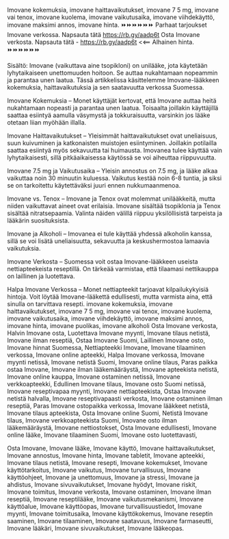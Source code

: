 Imovane kokemuksia, imovane haittavaikutukset, imovane 7 5 mg, imovane vai tenox, imovane kuolema, imovane vaikutusaika, imovane viihdekäyttö, imovane maksimi annos, imovane hinta.
⏩⏩⏩⏩⏩⏩
Parhaat tarjoukset Imovane verkossa. Napsauta tätä   https://rb.gy/aadp6t
Osta Imovane verkosta. Napsauta tätä - https://rb.gy/aadp6t 
<<== Alhainen hinta.
⏩⏩⏩⏩⏩⏩

Sisältö: Imovane (vaikuttava aine tsopikloni) on unilääke, jota käytetään lyhytaikaiseen unettomuuden hoitoon. Se auttaa nukahtamaan nopeammin ja parantaa unen laatua. Tässä artikkelissa käsittelemme Imovane-lääkkeen kokemuksia, haittavaikutuksia ja sen saatavuutta verkossa Suomessa.

Imovane Kokemuksia – Monet käyttäjät kertovat, että Imovane auttaa heitä nukahtamaan nopeasti ja parantaa unen laatua. Toisaalta joillakin käyttäjillä saattaa esiintyä aamulla väsymystä ja tokkuraisuutta, varsinkin jos lääke otetaan liian myöhään illalla.

Imovane Haittavaikutukset – Yleisimmät haittavaikutukset ovat uneliaisuus, suun kuivuminen ja katkonaisten muistojen esiintyminen. Joillakin potilailla saattaa esiintyä myös sekavuutta tai huimausta. Imovanea tulee käyttää vain lyhytaikaisesti, sillä pitkäaikaisessa käytössä se voi aiheuttaa riippuvuutta.

Imovane 7.5 mg ja Vaikutusaika – Yleisin annostus on 7.5 mg, ja lääke alkaa vaikuttaa noin 30 minuutin kuluessa. Vaikutus kestää noin 6-8 tuntia, ja siksi se on tarkoitettu käytettäväksi juuri ennen nukkumaanmenoa.

Imovane vs. Tenox – Imovane ja Tenox ovat molemmat unilääkkeitä, mutta niiden vaikuttavat aineet ovat erilaisia. Imovane sisältää tsopiklonia ja Tenox sisältää nitratsepaamia. Valinta näiden välillä riippuu yksilöllisistä tarpeista ja lääkärin suosituksista.

Imovane ja Alkoholi – Imovanea ei tule käyttää yhdessä alkoholin kanssa, sillä se voi lisätä uneliaisuutta, sekavuutta ja keskushermostoa lamaavia vaikutuksia.

Imovane Verkosta – Suomessa voit ostaa Imovane-lääkkeen useista nettiapteekeista reseptillä. On tärkeää varmistaa, että tilaamasi nettikauppa on laillinen ja luotettava.

Halpa Imovane Verkossa – Monet nettiapteekit tarjoavat kilpailukykyisiä hintoja. Voit löytää Imovane-lääkettä edullisesti, mutta varmista aina, että sinulla on tarvittava resepti.
imovane kokemuksia, imovane haittavaikutukset, imovane 7 5 mg, imovane vai tenox, imovane kuolema, imovane vaikutusaika, imovane viihdekäyttö, imovane maksimi annos, imovane hinta, imovane puolikas, imovane alkoholi
Osta Imovane verkosta, Halvin Imovane osta, Luotettava Imovane myynti, Imovane tilaus netistä, Imovane ilman reseptiä, Ostaa Imovane Suomi, Laillinen Imovane osto, Imovane hinnat Suomessa, Nettiapteekki Imovane, Imovane tilaaminen verkossa, Imovane online apteekki, Halpa Imovane verkossa, Imovane myynti netissä, Imovane netistä Suomi, Imovane online tilaus, Paras paikka ostaa Imovane, Imovane ilman lääkemääräystä, Imovane apteekista netistä, Imovane online kauppa, Imovane ostaminen netissä, Imovane verkkoapteekki, Edullinen Imovane tilaus, Imovane osto Suomi netissä, Imovane reseptivapaa myynti, Imovane nettiapteekista, Ostaa Imovane netistä halvalla, Imovane reseptivapaasti verkosta, Imovane ostaminen ilman reseptiä, Paras Imovane ostopaikka verkossa, Imovane lääkkeet netistä, Imovane tilaus apteekista, Osta Imovane online Suomi, Netistä Imovane tilaus, Imovane verkkoapteekista Suomi, Imovane osto ilman lääkemääräystä, Imovane nettiostokset, Osta Imovane edullisesti, Imovane online lääke, Imovane tilaaminen Suomi, Imovane osto luotettavasti,


Osta Imovane,
Imovane lääke,
Imovane käyttö,
Imovane haittavaikutukset,
Imovane annostus,
Imovane hinta,
Imovane tabletit,
Imovane apteekki,
Imovane tilaus netistä,
Imovane resepti,
Imovane kokemukset,
Imovane käyttötarkoitus,
Imovane vaikutus,
Imovane turvallisuus,
Imovane käyttöohjeet,
Imovane ja unettomuus,
Imovane ja stressi,
Imovane ja ahdistus,
Imovane sivuvaikutukset,
Imovane hyödyt,
Imovane riskit,
Imovane toimitus,
Imovane verkosta,
Imovane ostaminen,
Imovane ilman reseptiä,
Imovane reseptilääke,
Imovane vaikutusmekanismi,
Imovane käyttöalue,
Imovane käyttöopas,
Imovane turvallisuustiedot,
Imovane myynti,
Imovane toimitusaika,
Imovane käyttökokemus,
Imovane reseptin saaminen,
Imovane tilaaminen,
Imovane saatavuus,
Imovane farmaseutti,
Imovane lääkäri,
Imovane sivuvaikutukset,
Imovane lääkeopas.
